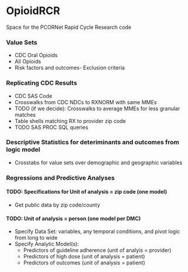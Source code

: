 # OpioidRCR

Space for the PCORNet Rapid Cycle Research code
### Value Sets
* CDC Oral Opioids
* All Opioids
* Risk factors and outcomes- Exclusion criteria

### Replicating CDC Results
* CDC SAS Code
* Crosswalks from CDC NDCs to RXNORM with same MMEs
* TODO (if we decide): Crosswalks to average MMEs for less granular matches
* Table shells matching RX to provider zip code
* TODO SAS PROC SQL queries

### Descriptive Statistics for deteriminants and outcomes from logic model
* Crosstabs for value sets over demographic and geographic variables

### Regressions and Predictive Analyses
#### TODO: Specifications for Unit of analysis = zip code (one model)
* Get public data by zip code/county
#### TODO: Unit of analysis = person (one model per DMC)
* Specify Data Set: variables, any temporal conditions, and pivot logic from long to wide
* Specify Analytic Model(s): 
	* Predictors of guideline adherence (unit of analyis = provider)	
	* Predictors of high dose (unit of analysis = patient)
	* Predictors of outcomes (unit of analysis = patient)
